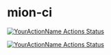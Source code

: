 # mion-ci

[![YourActionName Actions Status](https://github.com/APS-Networks/mion-ci/workflows/CI/badge.svg)](https://github.com/APS-Networks/mion-ci/actions)

[![YourActionName Actions Status](https://github.com/APS-Networks/mion-ci/workflows/CI-SDE/badge.svg)](https://github.com/APS-Networks/mion-ci/actions)

